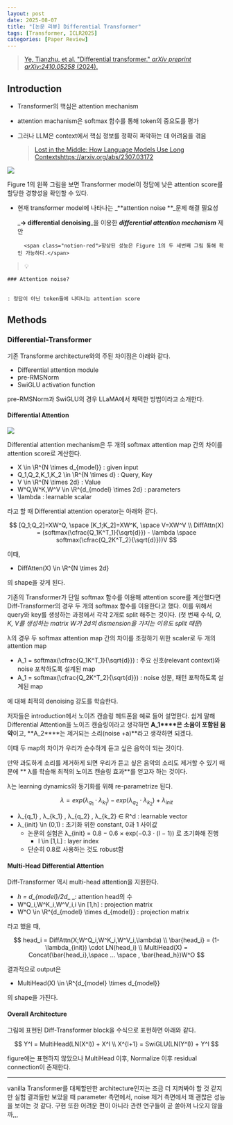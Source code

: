 ```yaml
---
layout: post
date: 2025-08-07
title: "[논문 리뷰] Differential Transformer"
tags: [Transformer, ICLR2025]
categories: [Paper Review]
---
```


> [Ye, Tianzhu, et al. "Differential transformer." ](https://arxiv.org/abs/2410.05258)[_arXiv preprint arXiv:2410.05258_](https://arxiv.org/abs/2410.05258)[ (2024).](https://arxiv.org/abs/2410.05258)



## Introduction

- Transformer의 핵심은 attention mechanism
- attention machanism은 softmax 함수를 통해 token의 중요도를 평가
- 그러나 LLM은 context에서 핵심 정보를 정확히 파악하는 데 어려움을 겪음

	> [Lost in the Middle: How Language Models Use Long Contextshttps://arxiv.org/abs/2307.03172](https://arxiv.org/abs/2307.03172)


![](https://prod-files-secure.s3.us-west-2.amazonaws.com/542b861c-36a8-4051-84e5-8804b6728dba/9083ea56-691a-4752-ae26-47f403431ac8/image.png?X-Amz-Algorithm=AWS4-HMAC-SHA256&X-Amz-Content-Sha256=UNSIGNED-PAYLOAD&X-Amz-Credential=ASIAZI2LB466WZZEICI5%2F20251003%2Fus-west-2%2Fs3%2Faws4_request&X-Amz-Date=20251003T170109Z&X-Amz-Expires=3600&X-Amz-Security-Token=IQoJb3JpZ2luX2VjELH%2F%2F%2F%2F%2F%2F%2F%2F%2F%2FwEaCXVzLXdlc3QtMiJIMEYCIQC3%2FMuRkrW9Cr3vc4eu8gu6tUbenWSbNagpGFOXqx8ifwIhAJAX4GPDRcPY8L%2BDjmiVwstavzE1yZt6ZI7WCn%2Fga5ZSKv8DCEoQABoMNjM3NDIzMTgzODA1IgwmNlo%2F1sif51oeqPgq3AOGZq5%2FUSSf3r416O6OAL%2BntvdH5o4bw7%2FWmVfIW1nafFpFsaleBxOLxNAnkTBntwD%2FcP8aS7ZRCoiA8RbbsELFHw5qBnV%2BZgpUzH2pIosY9h0odFhmQp7ENFiKYijiW%2Buy0bhSLV0btRNSnQQk4SRg3bGn4wHMduyQX5GVfQE%2FuIkkpAvUEgT2DtkwRSL0Cmq7e5iC1o5VxPFI0PnPlXclS9IuigtzTSgj7p2HMw6Awz%2FUI5d0SQ32V4WZDRIfDQQFvklwJ6WNUfDYV03iXWxtkpPFBC%2FzoNzvc5r8Pho0rp2ApsL8dFJi0Dio5C1Fdm0TMq6qZEAl%2F7fImuK33ghTr0ZEemfrAP6v2h9MxRq4OfDfdI2wzC74mI1H8jj10PesdoQ6lvaPD8sYbp%2FQEiStSP5aopkBqiDVa70jdBVlgsZfEaFhJGZQmQ4WoLB2nXAxc0AXmZwWiqrdHXT24kVh1lFC2o47PmT2Tlr%2BK1dQw3GlyoxgsErKOJ%2B3jSMhhhZZoq9UtvvjBwl29a4kaieygHDSADAYNE9EVIETPN8TlE%2BhtJlFXhfcDYSmfbG0W52o5D0HorD7icDVjhH7yPJ2MgTSkcCDGfYQvySscHMvwMxrUkinjPdmf7XHezDm9f%2FGBjqkAWabyFMRQhZwG2RRMAvgPho1iq3u5iHcahNwlVsvHY4keGJGWRXHG77o1ThMgc%2BY5k4QvP9TciwpqFZ6FBsYatVVUf9NIkkllzUNlh0uD5e8a7mwOPzdfBOC16wo8j8QYt5JJkgdvMBQl89PAWidiUGrY52VXB7YW7hVsTQEH6oy70Nn8WBd6lqaELHOIxdaf%2Fyw0dUV2EYqo5ehdVBNzs9dwQqN&X-Amz-Signature=1239f8443e40ee8112e06cdd55201478b115a3339361cd265e97dda9af87f3a2&X-Amz-SignedHeaders=host&x-amz-checksum-mode=ENABLED&x-id=GetObject)


Figure 1의 왼쪽 그림을 보면 Transformer model이 정답에 낮은 attention score를 할당한 경향성을 확인할 수 있다.

- 현재 transformer model에 나타나는 _**attention noise **_문제 해결 필요성

	_**→ differential denoising**_을 이용한 _**differential attention mechanism**_ 제안


		<span class="notion-red">향상된 성능은 Figure 1의 두 세번째 그림 통해 확인 가능하다.</span>


> 💡 


	### Attention noise?


	: 정답이 아닌 token들에 나타나는 attention score



## Methods



### Differential-Transformer


기존 Transforme architecture와의 주된 차이점은 아래와 같다.

- Differential attention module
- pre-RMSNorm
- SwiGLU activation function

pre-RMSNorm과 SwiGLU의 경우 LLaMA에서 채택한 방법이라고 소개한다.



#### Differential Attention


![](https://prod-files-secure.s3.us-west-2.amazonaws.com/542b861c-36a8-4051-84e5-8804b6728dba/116d70b2-1963-4810-9167-f4c7d8a06e8f/image.png?X-Amz-Algorithm=AWS4-HMAC-SHA256&X-Amz-Content-Sha256=UNSIGNED-PAYLOAD&X-Amz-Credential=ASIAZI2LB466WZZEICI5%2F20251003%2Fus-west-2%2Fs3%2Faws4_request&X-Amz-Date=20251003T170110Z&X-Amz-Expires=3600&X-Amz-Security-Token=IQoJb3JpZ2luX2VjELH%2F%2F%2F%2F%2F%2F%2F%2F%2F%2FwEaCXVzLXdlc3QtMiJIMEYCIQC3%2FMuRkrW9Cr3vc4eu8gu6tUbenWSbNagpGFOXqx8ifwIhAJAX4GPDRcPY8L%2BDjmiVwstavzE1yZt6ZI7WCn%2Fga5ZSKv8DCEoQABoMNjM3NDIzMTgzODA1IgwmNlo%2F1sif51oeqPgq3AOGZq5%2FUSSf3r416O6OAL%2BntvdH5o4bw7%2FWmVfIW1nafFpFsaleBxOLxNAnkTBntwD%2FcP8aS7ZRCoiA8RbbsELFHw5qBnV%2BZgpUzH2pIosY9h0odFhmQp7ENFiKYijiW%2Buy0bhSLV0btRNSnQQk4SRg3bGn4wHMduyQX5GVfQE%2FuIkkpAvUEgT2DtkwRSL0Cmq7e5iC1o5VxPFI0PnPlXclS9IuigtzTSgj7p2HMw6Awz%2FUI5d0SQ32V4WZDRIfDQQFvklwJ6WNUfDYV03iXWxtkpPFBC%2FzoNzvc5r8Pho0rp2ApsL8dFJi0Dio5C1Fdm0TMq6qZEAl%2F7fImuK33ghTr0ZEemfrAP6v2h9MxRq4OfDfdI2wzC74mI1H8jj10PesdoQ6lvaPD8sYbp%2FQEiStSP5aopkBqiDVa70jdBVlgsZfEaFhJGZQmQ4WoLB2nXAxc0AXmZwWiqrdHXT24kVh1lFC2o47PmT2Tlr%2BK1dQw3GlyoxgsErKOJ%2B3jSMhhhZZoq9UtvvjBwl29a4kaieygHDSADAYNE9EVIETPN8TlE%2BhtJlFXhfcDYSmfbG0W52o5D0HorD7icDVjhH7yPJ2MgTSkcCDGfYQvySscHMvwMxrUkinjPdmf7XHezDm9f%2FGBjqkAWabyFMRQhZwG2RRMAvgPho1iq3u5iHcahNwlVsvHY4keGJGWRXHG77o1ThMgc%2BY5k4QvP9TciwpqFZ6FBsYatVVUf9NIkkllzUNlh0uD5e8a7mwOPzdfBOC16wo8j8QYt5JJkgdvMBQl89PAWidiUGrY52VXB7YW7hVsTQEH6oy70Nn8WBd6lqaELHOIxdaf%2Fyw0dUV2EYqo5ehdVBNzs9dwQqN&X-Amz-Signature=0ed43b4e5e485057796b908d09b601d00cf77a3b2863cbe5256dd94e46b89fdc&X-Amz-SignedHeaders=host&x-amz-checksum-mode=ENABLED&x-id=GetObject)


Differential attention mechanism은 두 개의 softmax attention map 간의 차이를 attention score로 계산한다.

- X \in \R^{N \times d\_{model}} : given input
- Q\_1,Q\_2,K\_1,K\_2 \in \R^{N \times d} : Query, Key
- V \in \R^{N \times 2d} : Value
- W^Q,W^K,W^V \in \R^{d\_{model} \times 2d} : parameters
- \lambda : learnable scalar

라고 할 때 Differential attention operator는 아래와 같다.


$$
[Q_1;Q_2]=XW^Q, \space [K_1;K_2]=XW^K, \space V=XW^V \\
DiffAttn(X) = (softmax(\cfrac{Q_1K^T_1}{\sqrt{d}}) - \lambda \space softmax(\cfrac{Q_2K^T_2}{\sqrt{d}}))V
$$


이때,

- DiffAtten(X) \in \R^{N \times 2d}

의 shape을 갖게 된다.


기존의 Transformer가 단일 softmax 함수를 이용해 attention score를 계산했다면 Diff-Transformer의 경우 두 개의 softmax 함수를 이용한다고 했다. 이를 위해서 query와 key를 생성하는 과정에서 각각 2개로 split 해주는 것이다. <span class="notion-red">(첫 번째 수식, </span><span class="notion-red">_Q, K, V를 생성하는 matrix W가 2d의 dismension을 가지는 이유도 split 때문_</span><span class="notion-red">)</span>


 λ의 경우 두 softmax attention map 간의 차이를 조정하기 위한 scaler로 두 개의 attention map

- A\_1 = softmax(\cfrac{Q\_1K^T\_1}{\sqrt{d}}) : 주요 신호(relevant context)와 noise 포착하도록 설계된 map
- A\_1 = softmax(\cfrac{Q\_2K^T\_2}{\sqrt{d}}) : noise 성분, 패턴 포착하도록 설계된 map 

에 대해 최적의 denoising 강도를 학습한다.


저자들은 introduction에서 노이즈 캔슬링 헤드폰을 예로 들어 설명한다. 쉽게 말해 Differential Attention을 노이즈 캔슬링이라고 생각하면 **A\_1****은 소음이 포함된 음악**이고, **A\_2****는 제거되는 소리(noise +a)**라고 생각하면 되겠다. 


이때 두 map의 차이가 우리가 순수하게 듣고 싶은 음악이 되는 것이다. 


만약 과도하게 소리를 제거하게 되면 우리가 듣고 싶은 음악의 소리도 제거할 수 있기 때문에 ** λ를 학습해 최적의 노이즈 캔슬링 효과**를 얻고자 하는 것이다.


λ는 learning dynamics와 동기화를 위해 re-parametrize 된다.


$$
\lambda = exp(\lambda_{q_1} \cdot \lambda_{k_1}) - exp(\lambda_{q_2} \cdot \lambda_{k_2}) + \lambda_{init}
$$

- λ\_{q\_1} , λ\_{k\_1} , λ\_{q\_2} , λ\_{k\_2} ∈ R^d : learnable vector
- λ\_{init} \in (0,1) : 초기화 위한 constant, 0과 1 사이값
	- 논문의 실험은 λ\_{init} = 0.8 − 0.6 × exp(−0.3 · (l − 1)) 로 초기화해 진행
		- l \in [1,L] : layer index
	- 단순히 0.8로 사용하는 것도 robust함


#### **Multi-Head Differential Attention**


Diff-Transformer 역시 multi-head attention을 지원한다.

- _h = d\_{model}/2d__ _: attention head의 수
- W^Q\_i,W^K\_i,W^V\_i,i \in [1,h] : projection matrix
- W^O \in \R^{d\_{model} \times d\_{model}} : projection matrix

라고 했을 때,


$$
head_i = DiffAttn(X;W^Q_i,W^K_i,W^V_i,\lambda) \\
\bar{head_i} = (1-\lambda_{init}) \cdot LN(head_i) \\
MultiHead(X) = Concat(\bar{head_i},\space ... \space , \bar{head_h})W^O
$$


결과적으로 output은

- MultiHead(X) \in \R^{d\_{model} \times d\_{model}}

의 shape을 가진다.



#### Overall Architecture


그림에 표현된 Diff-Transformer block을 수식으로 표현하면 아래와 같다.


$$
Y^l = MultiHead(LN(X^l)) + X^l \\
X^{l+1} = SwiGLU(LN(Y^l)) + Y^l
$$


figure에는 표현하지 않았으나 MultiHead 이후, Normalize 이후 residual connection이 존재한다.


---


vanilla Transformer를 대체할만한 architecture인지는 조금 더 지켜봐야 할 것 같지만 실험 결과들만 보았을 때 parameter 측면에서, noise 제거 측면에서 꽤 괜찮은 성능을 보이는 것 같다. 구현 또한 어려운 편이 아니라 관련 연구들이 곧 쏟아져 나오지 않을까,,,

